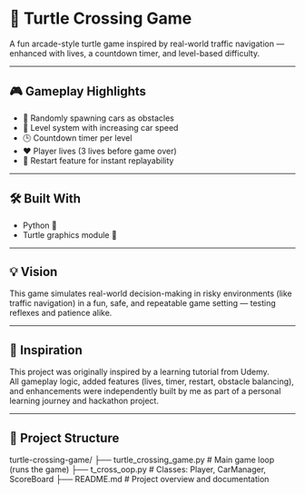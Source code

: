 # 🐢 Turtle Crossing Game

A fun arcade-style turtle game inspired by real-world traffic navigation — enhanced with lives, a countdown timer, and level-based difficulty.

---

## 🎮 Gameplay Highlights

- 🚗 Randomly spawning cars as obstacles
- 🧠 Level system with increasing car speed
- 🕒 Countdown timer per level
- ❤️ Player lives (3 lives before game over)
- 🔁 Restart feature for instant replayability

---

## 🛠 Built With

- Python 🐍
- Turtle graphics module 🐢

---

## 💡 Vision

This game simulates real-world decision-making in risky environments (like traffic navigation) in a fun, safe, and repeatable game setting — testing reflexes and patience alike.

---

## 🧠 Inspiration

This project was originally inspired by a learning tutorial from Udemy.  
All gameplay logic, added features (lives, timer, restart, obstacle balancing), and enhancements were independently built by me as part of a personal learning journey and hackathon project.

---

## 📂 Project Structure
turtle-crossing-game/
├── turtle_crossing_game.py # Main game loop (runs the game)
├── t_cross_oop.py # Classes: Player, CarManager, ScoreBoard
├── README.md # Project overview and documentation
 
